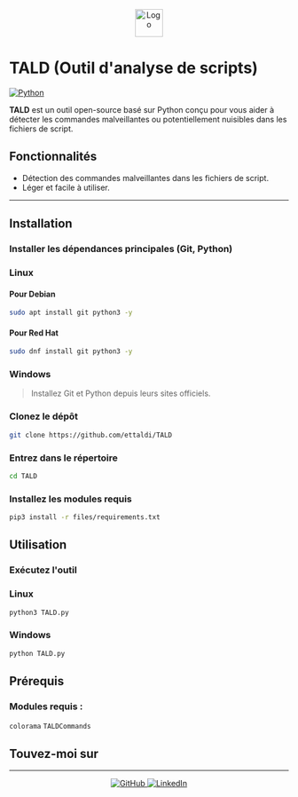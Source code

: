<div align="center">
  <img src="files/logo.png" alt="Logo" width="50" />
</div>

# **TALD (Outil d'analyse de scripts)**

[![Python](https://img.shields.io/badge/Python-3.x-blue?style=for-the-badge&logo=python&logoColor=white)](https://www.python.org/)

**TALD** est un outil open-source basé sur Python conçu pour vous aider à détecter les commandes malveillantes ou potentiellement nuisibles dans les fichiers de script.


## **Fonctionnalités**

- Détection des commandes malveillantes dans les fichiers de script.
- Léger et facile à utiliser.

---


## **Installation**

### **Installer les dépendances principales (Git, Python)**

### **Linux**

#### Pour Debian
```bash
sudo apt install git python3 -y
```

#### Pour Red Hat
```bash
sudo dnf install git python3 -y
```

### **Windows**
> Installez Git et Python depuis leurs sites officiels.




### **Clonez le dépôt**
```bash
git clone https://github.com/ettaldi/TALD
```

### **Entrez dans le répertoire**
```bash
cd TALD
```

### **Installez les modules requis**
```bash
pip3 install -r files/requirements.txt
```



## **Utilisation**

### Exécutez l'outil

### Linux
```bash
python3 TALD.py
```

### Windows
```cmd
python TALD.py
```



## **Prérequis**

### Modules requis :
  `colorama`    `TALDCommands`

## **Touvez-moi sur**
---
<div align="center">
  <a href="https://github.com/ettaldi" target="_blank">
    <img src="https://img.shields.io/badge/GitHub-171515?style=for-the-badge&logo=github&logoColor=white" alt="GitHub" />
  </a>
  <a href="https://www.linkedin.com/in/mohamed-rayan-ettaldi-6b7501244/" target="_blank">
    <img src="https://img.shields.io/badge/LinkedIn-0A66C2?style=for-the-badge&logo=linkedin&logoColor=white" alt="LinkedIn" />
  </a>
</div>
